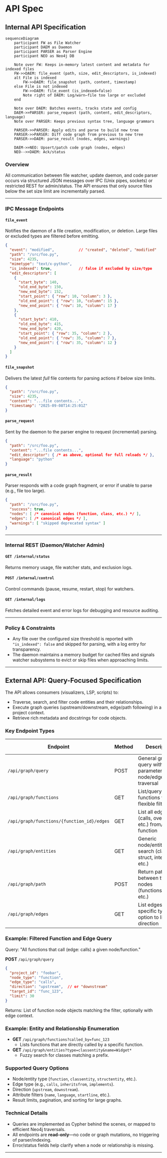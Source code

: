 # API Spec

## Internal API Specification

```mermaid
sequenceDiagram
    participant FW as File Watcher
    participant DAEM as Daemon
    participant PARSER as Parser Engine
    participant NEO as Neo4j DB

    Note over FW: Keeps in-memory latest content and metadata for indexed files
    FW->>DAEM: file_event (path, size, edit_descriptors, is_indexed)
    alt File is indexed
        FW->>DAEM: file_snapshot (path, content, timestamp)
    else File is not indexed
        FW->>DAEM: file_event (is_indexed=false)
        Note right of DAEM: Log/warn—file too large or excluded
    end

    Note over DAEM: Batches events, tracks state and config
    DAEM->>PARSER: parse_request (path, content, edit_descriptors, language)
    Note over PARSER: Keeps previous syntax tree, language grammars

    PARSER->>PARSER: Apply edits and parse to build new tree
    PARSER->>PARSER: Diff code graph from previous to new tree
    PARSER->>DAEM: parse_result (nodes, edges, warnings)

    DAEM->>NEO: Upsert/patch code graph (nodes, edges)
    NEO-->>DAEM: Ack/status
```

### Overview

All communication between file watcher, update daemon, and code parser occurs
via structured JSON messages over IPC (Unix pipes, sockets) or restricted REST for admin/status.
The API ensures that only source files below the set size limit are incrementally parsed.

***

### IPC Message Endpoints

#### `file_event`

Notifies the daemon of a file creation, modification, or deletion.
Large files or excluded types are filtered before emitting.

```json
{
  "event": "modified",           // "created", "deleted", "modified"
  "path": "/src/foo.py",
  "size": 4235,
  "mimetype": "text/x-python",
  "is_indexed": true,            // false if excluded by size/type
  "edit_descriptors": [
    {
      "start_byte": 140,
      "old_end_byte": 150,
      "new_end_byte": 152,
      "start_point": { "row": 10, "column": 3 },
      "old_end_point": { "row": 10, "column": 15 },
      "new_end_point": { "row": 10, "column": 17 }
    },
    {
      "start_byte": 410,
      "old_end_byte": 415,
      "new_end_byte": 420,
      "start_point": { "row": 35, "column": 2 },
      "old_end_point": { "row": 35, "column": 7 },
      "new_end_point": { "row": 35, "column": 12 }
    }
  ]
}
```

#### `file_snapshot`

Delivers the latest *full* file contents for parsing actions if below size limits.

```json
{
  "path": "/src/foo.py",
  "size": 4235,
  "content": "...file contents...",
  "timestamp": "2025-09-08T14:25:01Z"
}
```

#### `parse_request`

Sent by the daemon to the parser engine to request (incremental) parsing.

```json
{
  "path": "/src/foo.py",
  "content": "...file contents...",
  "edit_descriptor": { /* as above, optional for full reloads */ },
  "language": "python"
}
```

#### `parse_result`

Parser responds with a code graph fragment, or error if unable to parse (e.g., file too large).

```json
{
  "path": "/src/foo.py",
  "success": true,
  "nodes": [ /* canonical nodes (function, class, etc.) */ ],
  "edges": [ /* canonical edges */ ],
  "warnings": [ "skipped deprecated syntax" ]
}
```

***

### Internal REST (Daemon/Watcher Admin)

#### `GET /internal/status`

Returns memory usage, file watcher stats, and exclusion logs.

#### `POST /internal/control`

Control commands (pause, resume, restart, stop) for watchers.

#### `GET /internal/logs`

Fetches detailed event and error logs for debugging and resource auditing.

***

### Policy & Constraints

- Any file over the configured size threshold is reported with `"is_indexed": false`
and skipped for parsing, with a log entry for transparency.
- The daemon maintains a memory budget for cached files and signals watcher subsystems
to evict or skip files when approaching limits.

***

## External API: Query-Focused Specification

The API allows consumers (visualizers, LSP, scripts) to:
- Traverse, search, and filter code entities and their relationships.
- Execute graph queries (upstream/downstream, edge/path following) in a project context.
- Retrieve rich metadata and docstrings for code objects.

### Key Endpoint Types

| Endpoint                                       | Method | Description                                                      | Example Usage            |
|------------------------------------------------|--------|------------------------------------------------------------------|--------------------------|
| `/api/graph/query`                             | POST   | General graph query with parameters for node/edge traversal      | All funcs called by X    |
| `/api/graph/functions`                         | GET    | List/query all functions with flexible filters                   | Flow diagrams, overviews |
| `/api/graph/functions/{function_id}/edges`     | GET    | List all edges (calls, overrides, etc.) from/to a function       | Call hierarchies         |
| `/api/graph/entities`                          | GET    | Generic node/entity search (class, struct, interface, etc.)      | Search/class browser     |
| `/api/graph/path`                              | POST   | Return path(s) between two nodes (functions/classes etc.)        | Dataflow, dependency     |
| `/api/graph/edges`                             | GET    | List edges of specific type(s), option to limit direction        | Calls, inheritance       |

### Example: Filtered Function and Edge Query

Query: "All functions that call (edge: calls) a given node/function."

**POST** `/api/graph/query`
```json
{
  "project_id": "foobar",
  "node_type": "function",
  "edge_type": "calls",
  "direction": "upstream",  // or "downstream"
  "target_id": "func_123",
  "limit": 30
}
```
Returns: List of function node objects matching the filter, optionally with edge context.

### Example: Entity and Relationship Enumeration

- **GET** `/api/graph/functions?called_by=func_123`
  - Lists functions that are directly called by a specific function.
- **GET** `/api/graph/entities?type=classentity&name=Widget*`
  - Fuzzy search for classes matching a prefix.

### Supported Query Options

- Node/entity type (`function`, `classentity`, `structentity`, etc.).
- Edge type (e.g., `calls`, `inheritsfrom`, `implements`).
- Direction (`upstream`, `downstream`).
- Attribute filters (`name`, `language`, `startline`, etc.).
- Result limits, pagination, and sorting for large graphs.

### Technical Details

- Queries are implemented as Cypher behind the scenes, or mapped to efficient Neo4j traversals.
- All endpoints are **read-only**—no code or graph mutations, no triggering of parser/indexing.
- Error/status fields help clarify when a node or relationship is missing.

***
